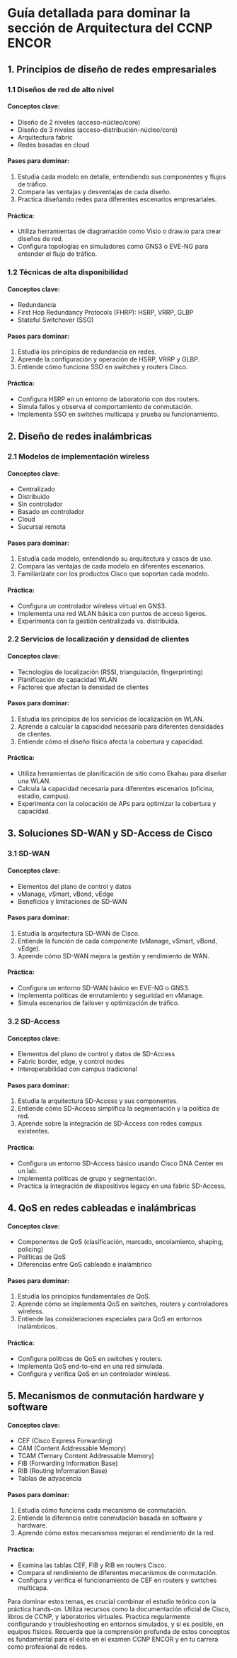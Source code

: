 # Guía detallada para dominar la sección de Arquitectura del CCNP ENCOR

## 1. Principios de diseño de redes empresariales

### 1.1 Diseños de red de alto nivel

#### Conceptos clave:
- Diseño de 2 niveles (acceso-núcleo/core)
- Diseño de 3 niveles (acceso-distribución-núcleo/core)
- Arquitectura fabric
- Redes basadas en cloud

#### Pasos para dominar:
1. Estudia cada modelo en detalle, entendiendo sus componentes y flujos de tráfico.
2. Compara las ventajas y desventajas de cada diseño.
3. Practica diseñando redes para diferentes escenarios empresariales.

#### Práctica:
- Utiliza herramientas de diagramación como Visio o draw.io para crear diseños de red.
- Configura topologías en simuladores como GNS3 o EVE-NG para entender el flujo de tráfico.

### 1.2 Técnicas de alta disponibilidad

#### Conceptos clave:
- Redundancia
- First Hop Redundancy Protocols (FHRP): HSRP, VRRP, GLBP
- Stateful Switchover (SSO)

#### Pasos para dominar:
1. Estudia los principios de redundancia en redes.
2. Aprende la configuración y operación de HSRP, VRRP y GLBP.
3. Entiende cómo funciona SSO en switches y routers Cisco.

#### Práctica:
- Configura HSRP en un entorno de laboratorio con dos routers.
- Simula fallos y observa el comportamiento de conmutación.
- Implementa SSO en switches multicapa y prueba su funcionamiento.

## 2. Diseño de redes inalámbricas

### 2.1 Modelos de implementación wireless

#### Conceptos clave:
- Centralizado
- Distribuido
- Sin controlador
- Basado en controlador
- Cloud
- Sucursal remota

#### Pasos para dominar:
1. Estudia cada modelo, entendiendo su arquitectura y casos de uso.
2. Compara las ventajas de cada modelo en diferentes escenarios.
3. Familiarízate con los productos Cisco que soportan cada modelo.

#### Práctica:
- Configura un controlador wireless virtual en GNS3.
- Implementa una red WLAN básica con puntos de acceso ligeros.
- Experimenta con la gestión centralizada vs. distribuida.

### 2.2 Servicios de localización y densidad de clientes

#### Conceptos clave:
- Tecnologías de localización (RSSI, triangulación, fingerprinting)
- Planificación de capacidad WLAN
- Factores que afectan la densidad de clientes

#### Pasos para dominar:
1. Estudia los principios de los servicios de localización en WLAN.
2. Aprende a calcular la capacidad necesaria para diferentes densidades de clientes.
3. Entiende cómo el diseño físico afecta la cobertura y capacidad.

#### Práctica:
- Utiliza herramientas de planificación de sitio como Ekahau para diseñar una WLAN.
- Calcula la capacidad necesaria para diferentes escenarios (oficina, estadio, campus).
- Experimenta con la colocación de APs para optimizar la cobertura y capacidad.

## 3. Soluciones SD-WAN y SD-Access de Cisco

### 3.1 SD-WAN

#### Conceptos clave:
- Elementos del plano de control y datos
- vManage, vSmart, vBond, vEdge
- Beneficios y limitaciones de SD-WAN

#### Pasos para dominar:
1. Estudia la arquitectura SD-WAN de Cisco.
2. Entiende la función de cada componente (vManage, vSmart, vBond, vEdge).
3. Aprende cómo SD-WAN mejora la gestión y rendimiento de WAN.

#### Práctica:
- Configura un entorno SD-WAN básico en EVE-NG o GNS3.
- Implementa políticas de enrutamiento y seguridad en vManage.
- Simula escenarios de failover y optimización de tráfico.

### 3.2 SD-Access

#### Conceptos clave:
- Elementos del plano de control y datos de SD-Access
- Fabric border, edge, y control nodes
- Interoperabilidad con campus tradicional

#### Pasos para dominar:
1. Estudia la arquitectura SD-Access y sus componentes.
2. Entiende cómo SD-Access simplifica la segmentación y la política de red.
3. Aprende sobre la integración de SD-Access con redes campus existentes.

#### Práctica:
- Configura un entorno SD-Access básico usando Cisco DNA Center en un lab.
- Implementa políticas de grupo y segmentación.
- Practica la integración de dispositivos legacy en una fabric SD-Access.

## 4. QoS en redes cableadas e inalámbricas

#### Conceptos clave:
- Componentes de QoS (clasificación, marcado, encolamiento, shaping, policing)
- Políticas de QoS
- Diferencias entre QoS cableado e inalámbrico

#### Pasos para dominar:
1. Estudia los principios fundamentales de QoS.
2. Aprende cómo se implementa QoS en switches, routers y controladores wireless.
3. Entiende las consideraciones especiales para QoS en entornos inalámbricos.

#### Práctica:
- Configura políticas de QoS en switches y routers.
- Implementa QoS end-to-end en una red simulada.
- Configura y verifica QoS en un controlador wireless.

## 5. Mecanismos de conmutación hardware y software

#### Conceptos clave:
- CEF (Cisco Express Forwarding)
- CAM (Content Addressable Memory)
- TCAM (Ternary Content Addressable Memory)
- FIB (Forwarding Information Base)
- RIB (Routing Information Base)
- Tablas de adyacencia

#### Pasos para dominar:
1. Estudia cómo funciona cada mecanismo de conmutación.
2. Entiende la diferencia entre conmutación basada en software y hardware.
3. Aprende cómo estos mecanismos mejoran el rendimiento de la red.

#### Práctica:
- Examina las tablas CEF, FIB y RIB en routers Cisco.
- Compara el rendimiento de diferentes mecanismos de conmutación.
- Configura y verifica el funcionamiento de CEF en routers y switches multicapa.

Para dominar estos temas, es crucial combinar el estudio teórico con la práctica hands-on. Utiliza recursos como la documentación oficial de Cisco, libros de CCNP, y laboratorios virtuales. Practica regularmente configurando y troubleshooting en entornos simulados, y si es posible, en equipos físicos. Recuerda que la comprensión profunda de estos conceptos es fundamental para el éxito en el examen CCNP ENCOR y en tu carrera como profesional de redes.